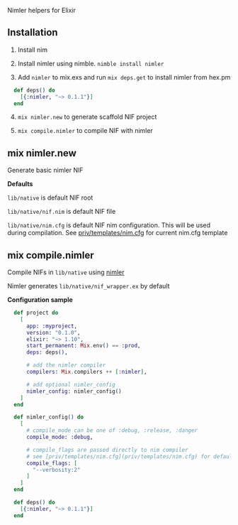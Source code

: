 Nimler helpers for Elixir

## Installation

1. Install nim

2. Install nimler using nimble. `nimble install nimler`

3. Add `nimler` to mix.exs and run `mix deps.get` to install nimler from hex.pm

```mix.exs
  def deps() do
    [{:nimler, "~> 0.1.1"}]
  end
```

4. `mix nimler.new` to generate scaffold NIF project

5. `mix compile.nimler` to compile NIF with nimler

## mix nimler.new

Generate basic nimler NIF

**Defaults**

`lib/native` is default NIF root

`lib/native/nif.nim` is default NIF file

`lib/native/nim.cfg` is default NIF nim configuration. This will be used during compilation. See [priv/templates/nim.cfg](priv/templates/nim.cfg) for current nim.cfg template

## mix compile.nimler

Compile NIFs in `lib/native` using [nimler](https://github.com/wltsmrz/nimler)

Nimler generates `lib/native/nif_wrapper.ex` by default

**Configuration sample**

```mix.exs
  def project do
    [
      app: :myproject,
      version: "0.1.0",
      elixir: "~> 1.10",
      start_permanent: Mix.env() == :prod,
      deps: deps(),

      # add the nimler compiler
      compilers: Mix.compilers ++ [:nimler],

      # add optional nimler_config
      nimler_config: nimler_config()
    ]
  end

  def nimler_config() do
    [
      # compile_mode can be one of :debug, :release, :danger
      compile_mode: :debug,

      # compile_flags are passed directly to nim compiler
      # see [priv/templates/nim.cfg](priv/templates/nim.cfg) for default nim cfg
      compile_flags: [
        "--verbosity:2"
      ]
    ]
  end

  def deps() do
    [{:nimler, "~> 0.1.1"}]
  end

```

